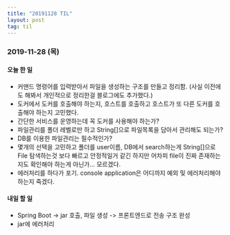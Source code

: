 ```yaml
---
title: "20191128 TIL"
layout: post
tag: til
---
```


### 2019-11-28 (목)
#### 오늘 한 일  
- 커맨드 명령어를 입력받아서 파일을 생성하는 구조를 만들고 정리함. (사실 이전에도 해봐서 개인적으로 정리한걸 블로그에도 추가했다.)
- 도커에서 도커를 호출해야 하는지, 호스트를 호출하고 호스트가 또 다른 도커를 호출해야 하는지 고민했다.
- 간단한 서비스를 운영하는데 꼭 도커를 사용해야 하는가?
- 파일관리를 폴더 레벨로만 하고 String[]으로 파일목록을 담아서 관리해도 되는가?
- DB를 이용한 파일관리는 필수적인가?
- 몇개의 선택을 고민하고 폴더를 user이름, DB에서 search하는게 String[]으로 File 탐색하는것 보다 빠르고 안정적일거 같긴 하지만 어차피 file이 진짜 존재하는지도 확인해야 하는게 아닌가... 모르겠다.
- 에러처리를 하다가 포기. console application은 어디까지 예외 및 에러처리해야 하는지 죽겠다.


#### 내일 할 일
- Spring Boot -> jar 호출, 파일 생성 -> 프론트엔드로 전송 구조 완성
- jar에 에러처리



